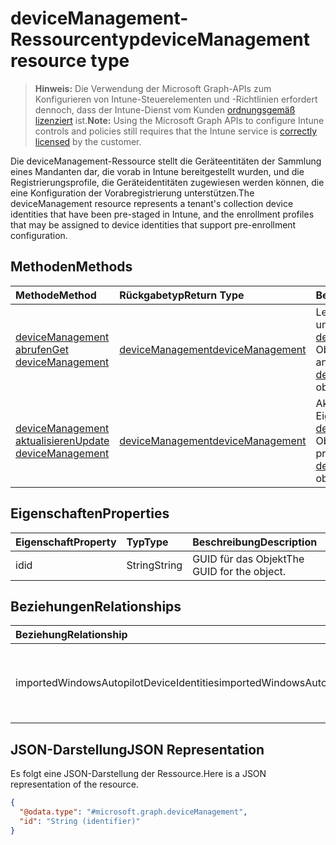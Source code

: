 # <a name="devicemanagement-resource-type"></a><span data-ttu-id="a346d-101">deviceManagement-Ressourcentyp</span><span class="sxs-lookup"><span data-stu-id="a346d-101">deviceManagement resource type</span></span>

> <span data-ttu-id="a346d-102">**Hinweis:** Die Verwendung der Microsoft Graph-APIs zum Konfigurieren von Intune-Steuerelementen und -Richtlinien erfordert dennoch, dass der Intune-Dienst vom Kunden [ordnungsgemäß lizenziert](https://go.microsoft.com/fwlink/?linkid=839381) ist.</span><span class="sxs-lookup"><span data-stu-id="a346d-102">**Note:** Using the Microsoft Graph APIs to configure Intune controls and policies still requires that the Intune service is [correctly licensed](https://go.microsoft.com/fwlink/?linkid=839381) by the customer.</span></span>

<span data-ttu-id="a346d-103">Die deviceManagement-Ressource stellt die Geräteentitäten der Sammlung eines Mandanten dar, die vorab in Intune bereitgestellt wurden, und die Registrierungsprofile, die Geräteidentitäten zugewiesen werden können, die eine Konfiguration der Vorabregistrierung unterstützen.</span><span class="sxs-lookup"><span data-stu-id="a346d-103">The deviceManagement resource represents a tenant's collection device identities that have been pre-staged in Intune, and the enrollment profiles that may be assigned to device identities that support pre-enrollment configuration.</span></span>
## <a name="methods"></a><span data-ttu-id="a346d-104">Methoden</span><span class="sxs-lookup"><span data-stu-id="a346d-104">Methods</span></span>
|<span data-ttu-id="a346d-105">Methode</span><span class="sxs-lookup"><span data-stu-id="a346d-105">Method</span></span>|<span data-ttu-id="a346d-106">Rückgabetyp</span><span class="sxs-lookup"><span data-stu-id="a346d-106">Return Type</span></span>|<span data-ttu-id="a346d-107">Beschreibung</span><span class="sxs-lookup"><span data-stu-id="a346d-107">Description</span></span>|
|:---|:---|:---|
|[<span data-ttu-id="a346d-108">deviceManagement abrufen</span><span class="sxs-lookup"><span data-stu-id="a346d-108">Get deviceManagement</span></span>](../api/intune_enrollment_devicemanagement_get.md)|[<span data-ttu-id="a346d-109">deviceManagement</span><span class="sxs-lookup"><span data-stu-id="a346d-109">deviceManagement</span></span>](../resources/intune_enrollment_devicemanagement.md)|<span data-ttu-id="a346d-110">Lesen von Eigenschaften und Beziehungen des [deviceManagement](../resources/intune_enrollment_devicemanagement.md)-Objekts.</span><span class="sxs-lookup"><span data-stu-id="a346d-110">Read properties and relationships of the [deviceManagement](../resources/intune_enrollment_devicemanagement.md) object.</span></span>|
|[<span data-ttu-id="a346d-111">deviceManagement aktualisieren</span><span class="sxs-lookup"><span data-stu-id="a346d-111">Update deviceManagement</span></span>](../api/intune_enrollment_devicemanagement_update.md)|[<span data-ttu-id="a346d-112">deviceManagement</span><span class="sxs-lookup"><span data-stu-id="a346d-112">deviceManagement</span></span>](../resources/intune_enrollment_devicemanagement.md)|<span data-ttu-id="a346d-113">Aktualisieren der Eigenschaften eines [deviceManagement](../resources/intune_enrollment_devicemanagement.md)-Objekts.</span><span class="sxs-lookup"><span data-stu-id="a346d-113">Update the properties of a [deviceManagement](../resources/intune_enrollment_devicemanagement.md) object.</span></span>|

## <a name="properties"></a><span data-ttu-id="a346d-114">Eigenschaften</span><span class="sxs-lookup"><span data-stu-id="a346d-114">Properties</span></span>
|<span data-ttu-id="a346d-115">Eigenschaft</span><span class="sxs-lookup"><span data-stu-id="a346d-115">Property</span></span>|<span data-ttu-id="a346d-116">Typ</span><span class="sxs-lookup"><span data-stu-id="a346d-116">Type</span></span>|<span data-ttu-id="a346d-117">Beschreibung</span><span class="sxs-lookup"><span data-stu-id="a346d-117">Description</span></span>|
|:---|:---|:---|
|<span data-ttu-id="a346d-118">id</span><span class="sxs-lookup"><span data-stu-id="a346d-118">id</span></span>|<span data-ttu-id="a346d-119">String</span><span class="sxs-lookup"><span data-stu-id="a346d-119">String</span></span>|<span data-ttu-id="a346d-120">GUID für das Objekt</span><span class="sxs-lookup"><span data-stu-id="a346d-120">The GUID for the object.</span></span>|

## <a name="relationships"></a><span data-ttu-id="a346d-121">Beziehungen</span><span class="sxs-lookup"><span data-stu-id="a346d-121">Relationships</span></span>
|<span data-ttu-id="a346d-122">Beziehung</span><span class="sxs-lookup"><span data-stu-id="a346d-122">Relationship</span></span>|<span data-ttu-id="a346d-123">Typ</span><span class="sxs-lookup"><span data-stu-id="a346d-123">Type</span></span>|<span data-ttu-id="a346d-124">Beschreibung</span><span class="sxs-lookup"><span data-stu-id="a346d-124">Description</span></span>|
|:---|:---|:---|
|<span data-ttu-id="a346d-125">importedWindowsAutopilotDeviceIdentities</span><span class="sxs-lookup"><span data-stu-id="a346d-125">importedWindowsAutopilotDeviceIdentities</span></span>|<span data-ttu-id="a346d-126">[importedWindowsAutopilotDeviceIdentity](../resources/intune_enrollment_importedwindowsautopilotdeviceidentity.md)-Sammlung</span><span class="sxs-lookup"><span data-stu-id="a346d-126">[importedWindowsAutopilotDeviceIdentity](../resources/intune_enrollment_importedwindowsautopilotdeviceidentity.md) collection</span></span>|<span data-ttu-id="a346d-127">Sammlung von importierten Windows Autopilot-Geräten</span><span class="sxs-lookup"><span data-stu-id="a346d-127">Collection of imported Windows autopilot devices.</span></span>|

## <a name="json-representation"></a><span data-ttu-id="a346d-128">JSON-Darstellung</span><span class="sxs-lookup"><span data-stu-id="a346d-128">JSON Representation</span></span>
<span data-ttu-id="a346d-129">Es folgt eine JSON-Darstellung der Ressource.</span><span class="sxs-lookup"><span data-stu-id="a346d-129">Here is a JSON representation of the resource.</span></span>
<!-- {
  "blockType": "resource",
  "keyProperty": "id",
  "@odata.type": "microsoft.graph.deviceManagement"
}
-->
``` json
{
  "@odata.type": "#microsoft.graph.deviceManagement",
  "id": "String (identifier)"
}
```



